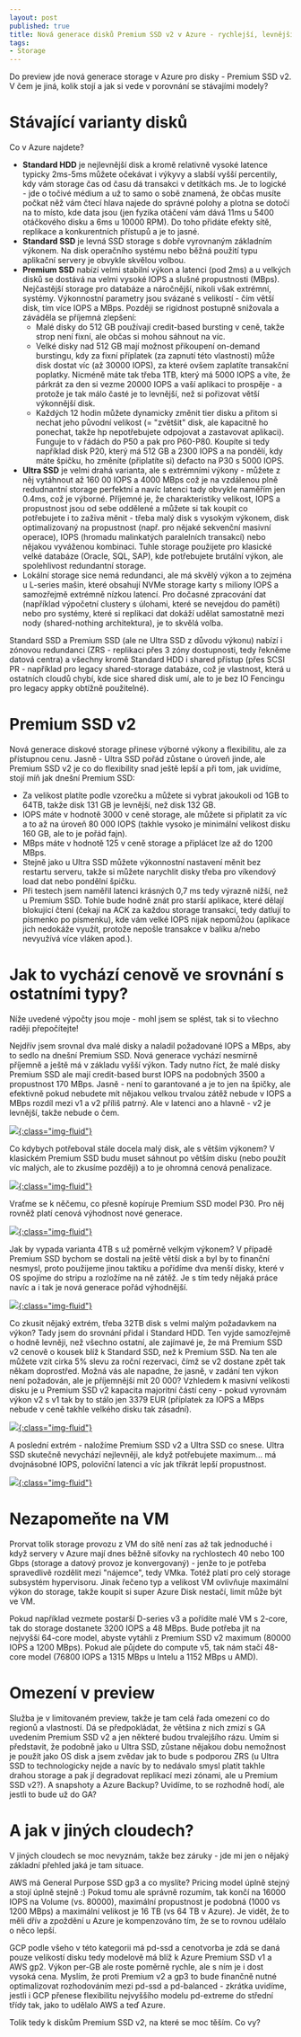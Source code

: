 ```yaml
---
layout: post
published: true
title: Nová generace disků Premium SSD v2 v Azure - rychlejší, levnější, flexibilnější
tags:
- Storage
---
```

Do preview jde nová generace storage v Azure pro disky - Premium SSD v2. V čem je jiná, kolik stojí a jak si vede v porovnání se stávajími modely?

# Stávající varianty disků
Co v Azure najdete?
- **Standard HDD** je nejlevnější disk a kromě relativně vysoké latence typicky 2ms-5ms můžete očekávat i výkyvy a slabší vyšší percentily, kdy vám storage čas od času dá transakci v detítkách ms. Je to logické - jde o točivé médium a už to samo o sobě znamená, že občas musíte počkat něž vám čtecí hlava najede do správné polohy a plotna se dotočí na to místo, kde data jsou (jen fyzika otáčení vám dává 11ms u 5400 otáčkového disku a 6ms u 10000 RPM). Do toho přidáte efekty sítě, replikace a konkurentních přístupů a je to jasné.
- **Standard SSD** je levná SSD storage s dobře vyrovnaným základním výkonem. Na disk operačního systému nebo běžná použití typu aplikační servery je obvykle skvělou volbou.
- **Premium SSD** nabízí velmi stabilní výkon a latenci (pod 2ms) a u velkých disků se dostává na velmi vysoké IOPS a slušné propustnosti (MBps). Nejčastější storage pro databáze a náročnější, nikoli však extrémní, systémy. Výkonnostní parametry jsou svázané s velikostí - čím větší disk, tím více IOPS a MBps. Později se rigidnost postupně snižovala a záváděla se příjemná zlepšení:
  - Malé disky do 512 GB používají credit-based bursting v ceně, takže strop není fixní, ale občas si mohou sáhnout na víc.
  - Velké disky nad 512 GB mají možnost přikoupení on-demand burstingu, kdy za fixní příplatek (za zapnutí této vlastnosti) může disk dostat víc (až 30000 IOPS), za které ovšem zaplatíte transakční poplatky. Nicméně máte tak třeba 1TB, který má 5000 IOPS a víte, že párkrát za den si vezme 20000 IOPS a vaší aplikaci to prospěje - a protože je tak málo časté je to levnější, než si pořizovat větší výkonnější disk.
  - Každých 12 hodin můžete dynamicky změnit tier disku a přitom si nechat jeho původní velikost (= "zvětšit" disk, ale kapacitně ho ponechat, takže hp nepotřebujete odpojovat a zastavovat aplikaci). Funguje to v řádách do P50 a pak pro P60-P80. Koupíte si tedy například disk P20, který má 512 GB a 2300 IOPS a na pondělí, kdy máte špičku, ho změníte (připlatíte si) defacto na P30 s 5000 IOPS.
- **Ultra SSD** je velmi drahá varianta, ale s extrémními výkony - můžete z něj vytáhnout až 160 00 IOPS a 4000 MBps což je na vzdálenou plně redudnantní storage perfektní a navíc latenci tady obvykle naměřím jen 0.4ms, což je výborné. Příjemné je, že charakteristiky velikost, IOPS a propustnost jsou od sebe oddělené a můžete si tak koupit co potřebujete i to zaživa měnit - třeba malý disk s vysokým výkonem, disk optimalizovaný na propustnost (např. pro nějaké sekvenční masivní operace), IOPS (hromadu malinkatých paralelních transakcí) nebo nějakou vyváženou kombinaci. Tuhle storage použijete pro klasické velké databáze (Oracle, SQL, SAP), kde potřebujete brutální výkon, ale spolehlivost redundantní storage.
- Lokální storage sice nemá redundanci, ale má skvělý výkon a to zejména u L-series mašin, které obsahují NVMe storage karty s miliony IOPS a samozřejmě extrémně nízkou latencí. Pro dočasné zpracování dat (například výpočetní clustery s úlohami, které se nevejdou do paměti) nebo pro systémy, které si replikaci dat dokáží udělat samostatně mezi nody (shared-nothing architektura), je to skvělá volba.

Standard SSD a Premium SSD (ale ne Ultra SSD z důvodu výkonu) nabízí i zónovou redundanci (ZRS - replikaci přes 3 zóny dostupnosti, tedy řekněme datová centra) a všechny kromě Standard HDD i shared přístup (přes SCSI PR - například pro legacy shared-storage databáze, což je vlastnost, která u ostatních cloudů chybí, kde sice shared disk umí, ale to je bez IO Fencingu pro legacy appky obtížně použitelné).

# Premium SSD v2
Nová generace diskové storage přinese výborné výkony a flexibilitu, ale za přístupnou cenu. Jasně - Ultra SSD pořád zůstane o úroveň jinde, ale Premium SSD v2 je co do flexibility snad ještě lepší a při tom, jak uvidíme, stojí míň jak dnešní Premium SSD:
- Za velikost platíte podle vzorečku a můžete si vybrat jakoukoli od 1GB to 64TB, takže disk 131 GB je levnější, než disk 132 GB.
- IOPS máte v hodnotě 3000 v ceně storage, ale můžete si připlatit za víc a to až na úroveň 80 000 IOPS (takhle vysoko je minimální velikost disku 160 GB, ale to je pořád fajn).
- MBps máte v hodnotě 125 v ceně storage a připlácet lze až do 1200 MBps.
- Stejně jako u Ultra SSD můžete výkonnostní nastavení měnit bez restartu serveru, takže si můžete narychlit disky třeba pro víkendový load dat nebo pondělní špičku.
- Při testech jsem naměřil latenci krásných 0,7 ms tedy výrazně nižší, než u Premium SSD. Tohle bude hodně znát pro starší aplikace, které dělají blokující čtení (čekají na ACK za každou storage transakcí, tedy datlují to písmenko po písmenku), kde vám velké IOPS nijak nepomůžou (aplikace jich nedokáže využít, protože nepošle transakce v balíku a/nebo nevyužívá více vláken apod.).

# Jak to vychází cenově ve srovnání s ostatními typy?
Níže uvedené výpočty jsou moje - mohl jsem se splést, tak si to všechno raději přepočítejte!

Nejdřív jsem srovnal dva malé disky a naladil požadované IOPS a MBps, aby to sedlo na dnešní Premium SSD. Nová generace vychází nesmírně příjemně a ještě má v základu vyšší výkon. Tady nutno říct, že malé disky Premium SSD ale mají credit-based burst IOPS na podobných 3500 a propustnost 170 MBps. Jasně - není to garantované a je to jen na špičky, ale efektivně pokud nebudete mít nějakou velkou trvalou zátěž nebude v IOPS a MBps rozdíl mezi v1 a v2 příliš patrný. Ale v latenci ano a hlavně - v2 je levnější, takže nebude o čem.

[![](/images/2022/2022-10-04-10-41-57.png){:class="img-fluid"}](/images/2022/2022-10-04-10-41-57.png)

Co kdybych potřeboval stále docela malý disk, ale s větším výkonem? V klasickém Premium SSD budu muset sáhnout po větším disku (nebo použít víc malých, ale to zkusíme později) a to je ohromná cenová penalizace.

[![](/images/2022/2022-10-04-10-43-31.png){:class="img-fluid"}](/images/2022/2022-10-04-10-43-31.png)

Vraťme se k něčemu, co přesně kopíruje Premium SSD model P30. Pro něj rovněž platí cenová výhodnost nové generace.

[![](/images/2022/2022-10-04-10-44-33.png){:class="img-fluid"}](/images/2022/2022-10-04-10-44-33.png)

Jak by vypada varianta 4TB s už poměrně velkým výkonem? V případě Premium SSD bychom se dostali na ještě větší disk a byl by to finanční nesmysl, proto použijeme jinou taktiku a pořídíme dva menší disky, které v OS spojíme do stripu a rozložíme na ně zátěž. Je s tím tedy nějaká práce navíc a i tak je nová generace pořád výhodnější.

[![](/images/2022/2022-10-04-10-46-21.png){:class="img-fluid"}](/images/2022/2022-10-04-10-46-21.png)

Co zkusit nějaký extrém, třeba 32TB disk s velmi malým požadavkem na výkon? Tady jsem do srovnání přidal i Standard HDD. Ten vyjde samozřejmě o hodně levněji, než všechno ostatní, ale zajímavé je, že má Premium SSD v2 cenově o kousek blíž k Standard SSD, než k Premium SSD. Na ten ale můžete vzít cirka 5% slevu za roční rezervaci, čímž se v2 dostane zpět tak někam doprostřed. Možná vás ale napadne, že jasně, v zadání ten výkon není požadován, ale je příjemnější mít 20 000? Vzhledem k masivní velikosti disku je u Premium SSD v2 kapacita majoritní částí ceny - pokud vyrovnám výkon v2 s v1 tak by to stálo jen 3379 EUR (příplatek za IOPS a MBps nebude v ceně takhle velkého disku tak zásadní).

[![](/images/2022/2022-10-04-10-53-49.png){:class="img-fluid"}](/images/2022/2022-10-04-10-53-49.png)

A poslední extrém - naložíme Premium SSD v2 a Ultra SSD co snese. Ultra SSD skutečně nevychází nejlevněji, ale když potřebujete maximum... má dvojnásobné IOPS, poloviční latenci a víc jak třikrát lepší propustnost. 

[![](/images/2022/2022-10-04-11-00-38.png){:class="img-fluid"}](/images/2022/2022-10-04-11-00-38.png)

# Nezapomeňte na VM
Prorvat tolik storage provozu z VM do sítě není zas až tak jednoduché i když servery v Azure mají dnes běžně síťovky na rychlostech 40 nebo 100 Gbps (storage a datový provoz je konvergovaný) - jenže to je potřeba spravedlivě rozdělit mezi "nájemce", tedy VMka. Totéž platí pro celý storage subsystém hypervisoru. Jinak řečeno typ a velikost VM ovlivňuje maximální výkon do storage, takže koupit si super Azure Disk nestačí, limit může být ve VM.

Pokud například vezmete postarší D-series v3 a pořídíte malé VM s 2-core, tak do storage dostanete 3200 IOPS a 48 MBps. Bude potřeba jít na nejvyšší 64-core model, abyste vytáhli z Premium SSD v2 maximum (80000 IOPS a 1200 MBps). Pokud ale půjdete do compute v5, tak nám stačí 48-core model (76800 IOPS a 1315 MBps u Intelu a 1152 MBps u AMD). 

# Omezení v preview
Služba je v limitovaném preview, takže je tam celá řada omezení co do regionů a vlastností. Dá se předpokládat, že většina z nich zmizí s GA uvedením Premium SSD v2 a jen některé budou trvalejšího rázu. Umím si představit, že podobně jako u Ultra SSD, zůstane nějakou dobu nemožnost je použít jako OS disk a jsem zvědav jak to bude s podporou ZRS (u Ultra SSD to technologicky nejde a navíc by to nedávalo smysl platit takhle drahou storage a pak jí degradovat replikací mezi zónami, ale u Premium SSD v2?). A snapshoty a Azure Backup? Uvidíme, to se rozhodně hodí, ale jestli to bude už do GA?

# A jak v jiných cloudech?
V jiných cloudech se moc nevyznám, takže bez záruky - jde mi jen o nějaký základní přehled jaká je tam situace.

AWS má General Purpose SSD gp3 a co myslíte? Pricing model úplně stejný a stojí úplně stejně :) Pokud tomu ale správně rozumím, tak končí na 16000 IOPS na Volume (vs. 80000), maximální propustnost je podobná (1000 vs 1200 MBps) a maximální velikost je 16 TB (vs 64 TB v Azure). Je vidět, že to měli dřív a zpoždění u Azure je kompenzováno tím, že se to rovnou udělalo o něco lepší.

GCP podle všeho v této kategorii má pd-ssd a cenotvorba je zdá se daná pouze velikostí disku tedy modelově má blíž k Azure Premium SSD v1 a AWS gp2. Výkon per-GB ale roste poměrně rychle, ale s ním je i dost vysoká cena. Myslím, že proti Premium v2 a gp3 to bude finančně nutné optimalizovat rozhodováním mezi pd-ssd a pd-balanced - zkrátka uvidíme, jestli i GCP přenese flexibilitu nejvyššího modelu pd-extreme do střední třídy tak, jako to udělalo AWS a teď Azure.


Tolik tedy k diskům Premium SSD v2, na které se moc těším. Co vy?
